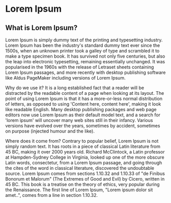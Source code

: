 # Lorem Ipsum
## What is Lorem Ipsum?
Lorem Ipsum is simply dummy text of the printing and typesetting industry. 
Lorem Ipsum has been the industry's standard dummy text ever since the 1500s, 
when an unknown printer took a galley of type and scrambled it to make a 
type specimen book. It has survived not only five centuries, but also the 
leap into electronic typesetting, remaining essentially unchanged. It was 
popularised in the 1960s with the release of Letraset sheets containing Lorem 
Ipsum passages, and more recently with desktop publishing software like Aldus 
PageMaker including versions of Lorem Ipsum.

Why do we use it?
It is a long established fact that a reader will be distracted by the readable 
content of a page when looking at its layout. The point of using Lorem Ipsum is 
that it has a more-or-less normal distribution of letters, as opposed to using 
'Content here, content here', making it look like readable English. Many desktop 
publishing packages and web page editors now use Lorem Ipsum as their default 
model text, and a search for 'lorem ipsum' will uncover many web sites still in 
their infancy. Various versions have evolved over the years, sometimes by accident, 
sometimes on purpose (injected humour and the like).


Where does it come from?
Contrary to popular belief, Lorem Ipsum is not simply random text. It has roots 
in a piece of classical Latin literature from 45 BC, making it over 2000 years 
old. Richard McClintock, a Latin professor at Hampden-Sydney College in Virginia, 
looked up one of the more obscure Latin words, consectetur, from a Lorem Ipsum passage, 
and going through the cites of the word in classical literature, discovered the undoubtable 
source. Lorem Ipsum comes from sections 1.10.32 and 1.10.33 of "de Finibus Bonorum 
et Malorum" (The Extremes of Good and Evil) by Cicero, written in 45 BC. This book is a 
treatise on the theory of ethics, very popular during the Renaissance. The first line of 
Lorem Ipsum, "Lorem ipsum dolor sit amet..", comes from a line in section 1.10.32.